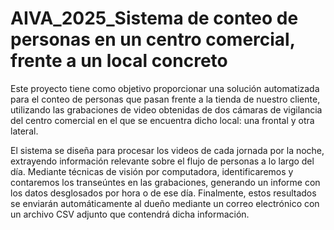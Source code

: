 # AIVA_2025_Sistema de conteo de personas en un centro comercial, frente a un local concreto

Este proyecto tiene como objetivo proporcionar una solución automatizada para el conteo de personas que pasan frente a la tienda de nuestro cliente, utilizando las grabaciones de video obtenidas de dos cámaras de vigilancia del centro comercial en el que se encuentra dicho local: una frontal y otra lateral.

El sistema se diseña para procesar los videos de cada jornada por la noche, extrayendo información relevante sobre el flujo de personas a lo largo del día. Mediante técnicas de visión por computadora, identificaremos y contaremos los transeúntes en las grabaciones, generando un informe con los datos desglosados por hora o de ese día. Finalmente, estos resultados se enviarán automáticamente al dueño mediante un correo electrónico con un archivo CSV adjunto que contendrá dicha información.
